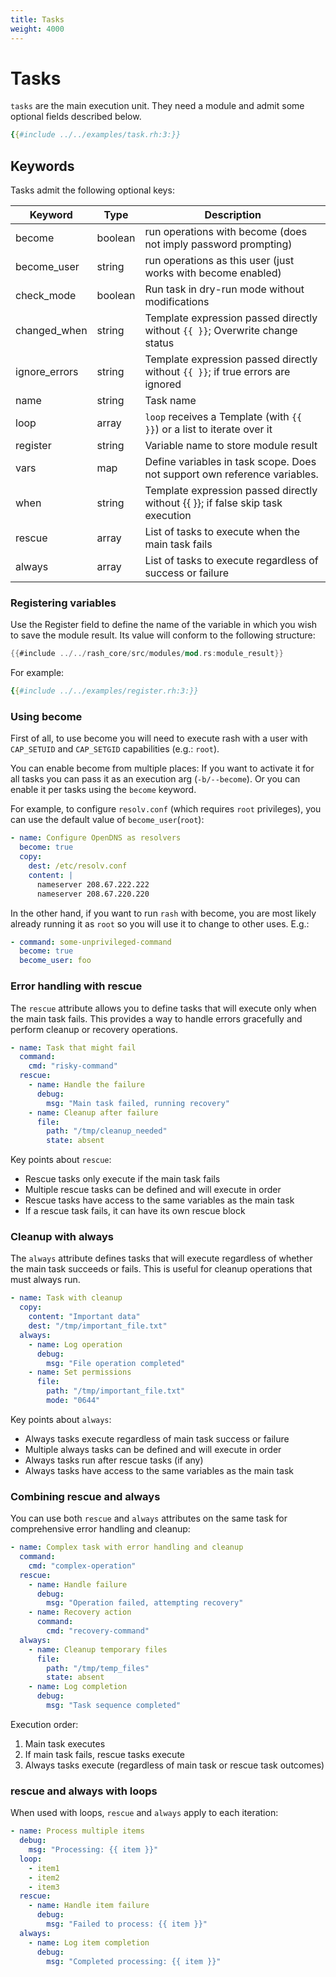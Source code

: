 ```yaml
---
title: Tasks
weight: 4000
---
```


# Tasks

`tasks` are the main execution unit. They need a module and admit some optional fields described
below.

```yaml
{{#include ../../examples/task.rh:3:}}
```

## Keywords

Tasks admit the following optional keys:

| Keyword       | Type    | Description                                                                     |
| ------------- | ------- | ------------------------------------------------------------------------------- |
| become        | boolean | run operations with become (does not imply password prompting)                  |
| become_user   | string  | run operations as this user (just works with become enabled)                    |
| check_mode    | boolean | Run task in dry-run mode without modifications                                  |
| changed_when  | string  | Template expression passed directly without `{{ }}`; Overwrite change status    |
| ignore_errors | string  | Template expression passed directly without `{{ }}`; if true errors are ignored |
| name          | string  | Task name                                                                       |
| loop          | array   | `loop` receives a Template (with `{{ }}`) or a list to iterate over it          |
| register      | string  | Variable name to store module result                                            |
| vars          | map     | Define variables in task scope. Does not support own reference variables.       |
| when          | string  | Template expression passed directly without {{ }}; if false skip task execution |
| rescue        | array   | List of tasks to execute when the main task fails                               |
| always        | array   | List of tasks to execute regardless of success or failure                       |

### Registering variables

Use the Register field to define the name of the variable in which you wish to save the module
result. Its value will conform to the following structure:

```rust
{{#include ../../rash_core/src/modules/mod.rs:module_result}}
```

For example:

```yaml
{{#include ../../examples/register.rh:3:}}
```

### Using become

First of all, to use become you will need to execute rash with a user with `CAP_SETUID` and
`CAP_SETGID` capabilities (e.g.: `root`).

You can enable become from multiple places: If you want to activate it for all tasks you can pass it
as an execution arg (`-b/--become`). Or you can enable it per tasks using the `become` keyword.

For example, to configure `resolv.conf` (which requires `root` privileges), you can use the default
value of `become_user`(`root`):

```yaml
- name: Configure OpenDNS as resolvers
  become: true
  copy:
    dest: /etc/resolv.conf
    content: |
      nameserver 208.67.222.222
      nameserver 208.67.220.220
```

In the other hand, if you want to run `rash` with become, you are most likely already running it as
`root` so you will use it to change to other uses. E.g.:

```yaml
- command: some-unprivileged-command
  become: true
  become_user: foo
```

### Error handling with rescue

The `rescue` attribute allows you to define tasks that will execute only when the main task fails.
This provides a way to handle errors gracefully and perform cleanup or recovery operations.

```yaml
- name: Task that might fail
  command:
    cmd: "risky-command"
  rescue:
    - name: Handle the failure
      debug:
        msg: "Main task failed, running recovery"
    - name: Cleanup after failure
      file:
        path: "/tmp/cleanup_needed"
        state: absent
```

Key points about `rescue`:

- Rescue tasks only execute if the main task fails
- Multiple rescue tasks can be defined and will execute in order
- Rescue tasks have access to the same variables as the main task
- If a rescue task fails, it can have its own rescue block

### Cleanup with always

The `always` attribute defines tasks that will execute regardless of whether the main task succeeds
or fails. This is useful for cleanup operations that must always run.

```yaml
- name: Task with cleanup
  copy:
    content: "Important data"
    dest: "/tmp/important_file.txt"
  always:
    - name: Log operation
      debug:
        msg: "File operation completed"
    - name: Set permissions
      file:
        path: "/tmp/important_file.txt"
        mode: "0644"
```

Key points about `always`:

- Always tasks execute regardless of main task success or failure
- Multiple always tasks can be defined and will execute in order
- Always tasks run after rescue tasks (if any)
- Always tasks have access to the same variables as the main task

### Combining rescue and always

You can use both `rescue` and `always` attributes on the same task for comprehensive error handling
and cleanup:

```yaml
- name: Complex task with error handling and cleanup
  command:
    cmd: "complex-operation"
  rescue:
    - name: Handle failure
      debug:
        msg: "Operation failed, attempting recovery"
    - name: Recovery action
      command:
        cmd: "recovery-command"
  always:
    - name: Cleanup temporary files
      file:
        path: "/tmp/temp_files"
        state: absent
    - name: Log completion
      debug:
        msg: "Task sequence completed"
```

Execution order:

1. Main task executes
2. If main task fails, rescue tasks execute
3. Always tasks execute (regardless of main task or rescue task outcomes)

### rescue and always with loops

When used with loops, `rescue` and `always` apply to each iteration:

```yaml
- name: Process multiple items
  debug:
    msg: "Processing: {{ item }}"
  loop:
    - item1
    - item2
    - item3
  rescue:
    - name: Handle item failure
      debug:
        msg: "Failed to process: {{ item }}"
  always:
    - name: Log item completion
      debug:
        msg: "Completed processing: {{ item }}"
```
